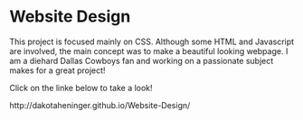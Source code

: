 # Website Design
<p>This project is focused mainly on CSS. Although some HTML and Javascript are involved, the main concept was to make a beautiful looking webpage. I am a diehard Dallas Cowboys fan and working on a passionate subject makes for a great project!</p>
<p>Click on the linke below to take a look!</p>
<p>http://dakotaheninger.github.io/Website-Design/</p>
